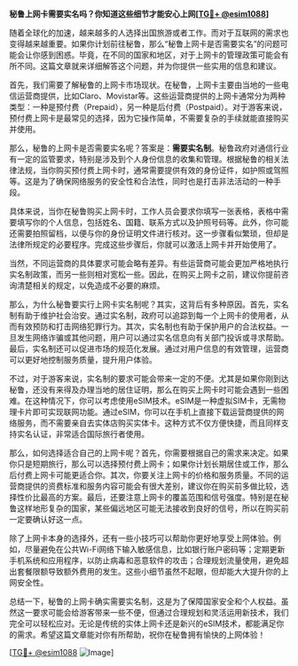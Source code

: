 **秘鲁上网卡需要实名吗？你知道这些细节才能安心上网[[TG💪+ @esim1088](https://t.me/s/esim1088)]**

随着全球化的加速，越来越多的人选择出国旅游或者工作。而对于互联网的需求也变得越来越重要。如果你计划前往秘鲁，那么“秘鲁上网卡是否需要实名”的问题可能会让你感到困惑。毕竟，在不同的国家和地区，对于上网卡的管理政策可能会有所不同。这篇文章就来详细解答这个问题，并为你提供一些实用的信息和建议。

首先，我们需要了解秘鲁的上网卡市场现状。在秘鲁，上网卡主要由当地的一些电信运营商提供，比如Claro、Movistar等。这些运营商提供的上网卡通常分为两种类型：一种是预付费（Prepaid），另一种是后付费（Postpaid）。对于游客来说，预付费上网卡是最常见的选择，因为它操作简单，不需要复杂的手续就能直接购买并使用。

那么，秘鲁的上网卡是否需要实名呢？答案是：**需要实名制**。秘鲁政府对通信行业有一定的监管要求，特别是涉及到个人身份信息的收集和管理。根据秘鲁的相关法律法规，当你购买预付费上网卡时，通常需要提供有效的身份证件，如护照或驾照等。这是为了确保网络服务的安全性和合法性，同时也是打击非法活动的一种手段。

具体来说，当你在秘鲁购买上网卡时，工作人员会要求你填写一张表格，表格中需要填写你的个人信息，包括姓名、国籍、联系方式以及护照号码等。此外，你可能还需要拍照留档，以便与你的身份证明文件进行核对。这一步骤看似繁琐，但却是法律所规定的必要程序。完成这些步骤后，你就可以激活上网卡并开始使用了。

当然，不同运营商的具体要求可能会略有差异。有些运营商可能会更加严格地执行实名制政策，而另一些则相对宽松一些。因此，在购买上网卡之前，建议你提前咨询清楚相关的规定，以免造成不必要的麻烦。

那么，为什么秘鲁要实行上网卡实名制呢？其实，这背后有多种原因。首先，实名制有助于维护社会治安。通过实名制，政府可以追踪到每一个上网卡的使用者，从而有效预防和打击网络犯罪行为。其次，实名制也有助于保护用户的合法权益。一旦发生网络诈骗或其他问题，用户可以通过实名信息向有关部门投诉或寻求帮助。最后，实名制还可以促进市场的规范化发展。通过对用户信息的有效管理，运营商可以更好地控制服务质量，提升用户体验。

不过，对于游客来说，实名制的要求可能会带来一定的不便。尤其是如果你刚到达秘鲁，还没有来得及办理当地的居住证明，那么在购买上网卡时可能会遇到一些困难。在这种情况下，你可以考虑使用eSIM技术。eSIM是一种虚拟SIM卡，无需物理卡片即可实现联网功能。通过eSIM，你可以在手机上直接下载运营商提供的网络服务，而不需要亲自去实体店购买实体卡。这种方式不仅方便快捷，而且同样支持实名认证，非常适合国际旅行者使用。

那么，如何选择适合自己的上网卡呢？首先，你需要根据自己的需求来决定。如果你只是短期旅行，那么可以选择预付费上网卡；如果你计划长期居住或工作，那么后付费上网卡可能更适合你。其次，你要关注上网卡的价格和服务质量。不同的运营商提供的资费标准和服务内容可能会有很大差别，建议你在购买前多做比较，选择性价比最高的方案。最后，还要注意上网卡的覆盖范围和信号强度。特别是在秘鲁这样地形复杂的国家，某些偏远地区可能无法接收到良好的信号，所以在购买前一定要确认好这一点。

除了上网卡本身的选择外，还有一些小技巧可以帮助你更好地享受上网体验。例如，尽量避免在公共Wi-Fi网络下输入敏感信息，比如银行账户密码等；定期更新手机系统和应用程序，以防止病毒和恶意软件的攻击；合理规划流量使用，避免超出套餐限额导致额外费用的发生。这些小细节虽然不起眼，但却能大大提升你的上网安全性。

总结一下，秘鲁的上网卡确实需要实名制，这是为了保障国家安全和个人权益。虽然这一要求可能会给游客带来一些不便，但通过合理规划和灵活运用新技术，我们完全可以轻松应对。无论是传统的实体上网卡还是新兴的eSIM技术，都能满足你的需求。希望这篇文章能对你有所帮助，祝你在秘鲁拥有愉快的上网体验！

[[TG💪+ @esim1088](https://t.me/s/esim1088) ![Image](https://i.postimg.cc/4NQfJmqS/Snipaste-2025-05-13-00-14-12.png)]